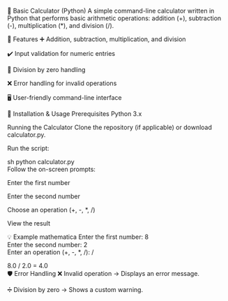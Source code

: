 🧮 Basic Calculator (Python)
A simple command-line calculator written in Python that performs basic arithmetic operations: addition (+), subtraction (-), multiplication (*), and division (/).

🔧 Features
➕ Addition, subtraction, multiplication, and division

✔️ Input validation for numeric entries

🚫 Division by zero handling

❌ Error handling for invalid operations

🖥️ User-friendly command-line interface

🚀 Installation & Usage
Prerequisites
Python 3.x

Running the Calculator
Clone the repository (if applicable) or download calculator.py.

Run the script:

sh
python calculator.py  
Follow the on-screen prompts:

Enter the first number

Enter the second number

Choose an operation (+, -, *, /)

View the result

💡 Example
mathematica
Enter the first number: 8  
Enter the second number: 2  
Enter an operation (+, -, *, /): /  

8.0 / 2.0 = 4.0  
🛡 Error Handling
❌ Invalid operation → Displays an error message.

➗ Division by zero → Shows a custom warning.
